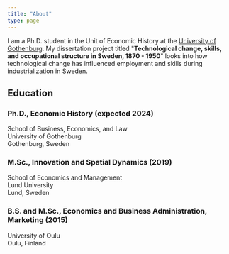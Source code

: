 ```yaml
---
title: "About"
type: page
---
```



I am a Ph.D. student in the Unit of Economic History at the [University of Gothenburg](https://www.gu.se/en). My dissertation project titled "**Technological change, skills, and occupational structure in Sweden, 1870 - 1950**" looks into how technological change has influenced employment and skills during industrialization in Sweden. 

## Education

### Ph.D., Economic History (expected 2024)
School of Business, Economics, and Law  
University of Gothenburg  
Gothenburg, Sweden  

### M.Sc., Innovation and Spatial Dynamics (2019)
School of Economics and Management  
Lund University  
Lund, Sweden  

### B.S. and M.Sc., Economics and Business Administration, Marketing (2015)
University of Oulu  
Oulu, Finland   

